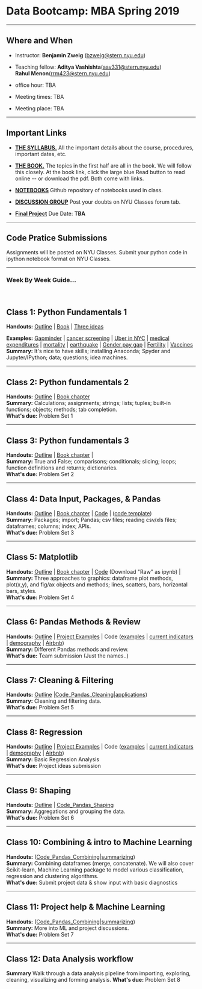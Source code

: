 # Data Bootcamp: MBA Spring 2019

---

## Where and When
- Instructor: **Benjamin Zweig** (bzweig@stern.nyu.edu)
- Teaching fellow: **Aditya Vashishta**(aav331@stern.nyu.edu)<br>
                   **Rahul Menon**(rrm423@stern.nyu.edu) 
- office hour: TBA
- Meeting times: TBA

- Meeting place: TBA

---
## Important Links

- **[THE SYLLABUS.](https://github.com/nyusterndatabootcamp/NYU-Data-Bootcamp/blob/master/DataBootcamp_Syllabus_MBA_S19.pdf)** All the important details about the course, procedures, important dates, etc.

- **[THE BOOK.](https://nyudatabootcamp.gitbook.io/thebook/)**  The topics in the first half are all in the book. We will follow this closely. At the book link, click the large blue Read button to read online -- or download the pdf.  Both come with links.

- **[NOTEBOOKS](https://github.com/nyusterndatabootcamp/notebooks/tree/master/book_notebooks)** Github repository of notebooks used in class.

- **[DISCUSSION GROUP](http://newclasses.nyu.edu/)** Post your doubts on NYU Classes forum tab.  


- **[Final Project](https://github.com/nyusterndatabootcamp/teaching_materials/blob/master/documents/bootcamp_project_turnin.pdf)** Due Date: **TBA**

---
## Code Pratice Submissions

Assignments will be posted on NYU Classes. Submit your python code in ipython notebook format on NYU Classes.

---

### Week By Week Guide...

<br>

## Class 1: Python Fundamentals 1
**Handouts:**  [Outline](https://github.com/nyusterndatabootcamp/teaching_materials/blob/master/documents/bootcamp_topic_intro.pdf) | [Book](https://nyudatabootcamp.gitbook.io/thebook) | [Three ideas](https://github.com/nyusterndatabootcamp/teaching_materials/blob/master/documents/bootcamp_3ideas.pdf) <br>

**Examples:**  [Gapminder](http://www.gapminder.org/world/) | [cancer screening](http://www.vox.com/2015/10/28/9631500/does-mammography-work) | [Uber in NYC](http://fivethirtyeight.com/features/uber-is-serving-new-yorks-outer-boroughs-more-than-taxis-are/) | [medical expenditures](http://www.nihcm.org/pdf/DataBrief3%20Final.pdf) | [mortality](http://www.pnas.org/content/early/2015/10/29/1518393112.full.pdf) | [earthquake](https://jawbone.com/blog/napa-earthquake-effect-on-sleep/) | [Gender pay gap](http://esoltas.blogspot.com/2014/04/how-big-is-gender-pay-gap_10.html) | [Fertility](http://www.randalolson.com/2015/08/23/small-multiples-vs-animated-gifs-for-showing-changes-in-fertility-rates-over-time/) | [Vaccines](http://graphics.wsj.com/infectious-diseases-and-vaccines/) <br>
**Summary:**  It's nice to have skills; installing Anaconda; Spyder and Jupyter/IPython; data; questions; idea machines.

---
## Class 2: Python fundamentals 2
**Handouts:**  [Outline](https://github.com/nyusterndatabootcamp/teaching_materials/blob/master/documents/bootcamp_topic_pyfun1.pdf) | [Book chapter](https://nyudatabootcamp.gitbook.io/thebook/py-fun1) <br>
**Summary:**  Calculations; assignments; strings; lists; tuples; built-in functions; objects; methods; tab completion.<br>
**What's due:** Problem Set 1

---
## Class 3: Python fundamentals 3
**Handouts:**  [Outline](https://github.com/nyusterndatabootcamp/teaching_materials/blob/master/documents/bootcamp_topic_pyfun2.pdf) | [Book chapter](https://nyudatabootcamp.gitbook.io/thebook/py-fun2) | <br>
**Summary:**  True and False; comparisons; conditionals; slicing; loops; function definitions and returns; dictionaries.<br>
**What's due:** Problem Set 2

---
## Class 4: Data Input, Packages, & Pandas
**Handouts:**  [Outline](https://github.com/nyusterndatabootcamp/teaching_materials/blob/master/documents/bootcamp_topic_pandas-input.pdf) | [Book chapter](https://nyudatabootcamp.gitbook.io/thebook/pandas-input) | [Code](https://github.com/nyusterndatabootcamp/notebooks/blob/master/book_notebooks/intro_to_pandas.ipynb) | ([code template](https://raw.githubusercontent.com/NYUDataBootcamp/Materials/master/Code/Python/bootcamp_practice_3_template.py)) <br>
**Summary:**  Packages; import; Pandas; csv files; reading csv/xls files; dataframes; columns; index; APIs.<br>
**What's due:** Problem Set 3

---
## Class 5: Matplotlib
**Handouts:**  [Outline](https://github.com/NYUDataBootcamp/Materials/blob/master/Documents/bootcamp_topic_graphics.pdf) | [Book chapter](https://nyudatabootcamp.gitbook.io/thebook/graphs1) | [Code](https://github.com/NYUDataBootcamp/Materials/blob/master/Code/notebooks/bootcamp_graphics_s17_MBA.ipynb) (Download "Raw" as ipynb) | <br>
**Summary:**  Three approaches to graphics: dataframe plot methods, plot(x,y), and fig/ax objects and methods; lines, scatters, bars, horizontal bars, styles.<br>
**What's due:** Problem Set 4

---
## Class 6: Pandas Methods & Review
**Handouts:**
[Outline](https://github.com/nyusterndatabootcamp/teaching_materials/blob/master/documents/bootcamp_project_turnin.pdf) | [Project Examples](https://github.com/NYUDataBootcamp/Materials/blob/master/Documents/bootcamp_project_examples.pdf) | Code ([examples](https://github.com/nyusterndatabootcamp/notebooks/blob/master/book_notebooks/bootcamp_examples.ipynb) | [current indicators](https://github.com/nyusterndatabootcamp/notebooks/blob/master/book_notebooks/bootcamp_indicators.ipynb) | [demography](https://github.com/NYUDataBootcamp/Lab/blob/master/UN_demography.ipynb) | [Airbnb](https://github.com/NYUDataBootcamp/Lab/blob/master/Airbnb_experiments_Chase.ipynb)) <br>
**Summary:**  Different Pandas methods and review.<br>
**What's due:** Team submission (Just the names..)

---

## Class 7: Cleaning & Filtering
**Handouts:**  [Outline](https://github.com/nyusterndatabootcamp/teaching_materials/blob/master/documents/bootcamp_topic_pandas-clean.pdf) |[Code_Pandas_Cleaning](https://github.com/nyusterndatabootcamp/notebooks/blob/master/book_notebooks/bootcamp_pandas_adv1-clean.ipynb)|[applications](https://github.com/NYUDataBootcamp/Lab/blob/master/UN_demography.ipynb)) <br>
**Summary:**  Cleaning and filtering data.<br>
**What's due:** Problem Set 5

---
## Class 8: Regression
**Handouts:** [Outline](https://github.com/nyusterndatabootcamp/teaching_materials/blob/master/documents/bootcamp_project_turnin.pdf) | [Project Examples](https://github.com/NYUDataBootcamp/Materials/blob/master/Documents/bootcamp_project_examples.pdf) | Code ([examples](https://github.com/nyusterndatabootcamp/notebooks/blob/master/book_notebooks/bootcamp_examples.ipynb) | [current indicators](https://github.com/nyusterndatabootcamp/notebooks/blob/master/book_notebooks/bootcamp_indicators.ipynb) | [demography](https://github.com/NYUDataBootcamp/Lab/blob/master/UN_demography.ipynb) | [Airbnb](https://github.com/NYUDataBootcamp/Lab/blob/master/Airbnb_experiments_Chase.ipynb)) <br>
**Summary:**  Basic Regression Analysis <br>
**What's due:** Project ideas submission

---
## Class 9: Shaping
**Handouts:**  [Outline](https://github.com/nyusterndatabootcamp/teaching_materials/blob/master/documents/bootcamp_topic_pandas-shape.pdf) | [Code_Pandas_Shaping](https://github.com/nyusterndatabootcamp/notebooks/blob/master/book_notebooks/bootcamp_pandas_adv2-shape.ipynb) <br>
**Summary:**  Aggregations and grouping the data. <br>
**What's due:** Problem Set 6

---
## Class 10: Combining & intro to Machine Learning
**Handouts:** 
([Code_Pandas_Combining](https://github.com/nyusterndatabootcamp/notebooks/blob/master/book_notebooks/bootcamp_pandas_adv4-merge-extended.ipynb)|[summarizing](https://github.com/nyusterndatabootcamp/notebooks/blob/master/book_notebooks/bootcamp_pandas_adv5-summarize.ipynb))<br>
**Summary:**  Combining dataframes (merge, concatenate). We will also cover Scikit-learn, Machine Learning package to model various classification, regression and clustering algorithms.<br>
**What's due:** Submit project data & show input with basic diagnostics


<!-- TODO: this needs to be changed once we re-arrange the book -->
---
## Class 11: Project help & Machine Learning
**Handouts:**  ([Code_Pandas_Combining](https://github.com/nyusterndatabootcamp/notebooks/blob/master/book_notebooks/bootcamp_pandas_adv4-merge-extended.ipynb)|[summarizing](https://github.com/nyusterndatabootcamp/notebooks/blob/master/book_notebooks/bootcamp_pandas_adv5-summarize.ipynb))<br>
**Summary:**  More into ML and project discussions.<br>
**What's due:** Problem Set 7

----
## Class 12: Data Analysis workflow
**Summary** Walk through a data analysis pipeline from importing, exploring, cleaning, visualizing and forming analysis.
**What's due:** Problem Set 8

